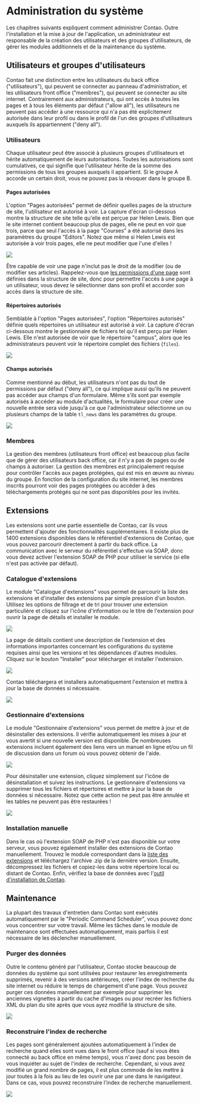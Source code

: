 # Administration du système

Les chapitres suivants expliquent comment administrer Contao. Outre 
l'installation et la mise à jour de l'application, un administrateur est 
responsable de la création des utilisateurs et des groupes d'utilisateurs, 
de gérer les modules additionnels et de la maintenance du système.


## Utilisateurs et groupes d'utilisateurs

Contao fait une distinction entre les utilisateurs du back office 
("utilisateurs"), qui peuvent se connecter au panneau d'administration, et les 
utilisateurs front office ("membres"), qui peuvent se connecter au site 
internet. Contrairement aux administrateurs, qui ont accès à toutes les pages 
et à tous les éléments par défaut ("allow all"), les utilisateurs ne peuvent 
pas accéder à une ressource qui n'a pas été explicitement autorisée dans leur 
profil ou dans le profil de l'un des groupes d'utilisateurs auxquels ils 
appartiennent ("deny all").


### Utilisateurs

Chaque utilisateur peut être associé à plusieurs groupes d'utilisateurs et 
hérite automatiquement de leurs autorisations. Toutes les autorisations sont 
cumulatives, ce qui signifie que l'utilisateur hérite de la somme des 
permissions de tous les groupes auxquels il appartient. Si le groupe A accorde 
un certain droit, vous ne pouvez pas la révoquer dans le groupe B.


#### Pages autorisées

L'option "Pages autorisées" permet de définir quelles pages de la structure de 
site, l'utilisateur est autorisé à voir. La capture d'écran ci-dessous montre 
la structure de site telle qu'elle est perçue par Helen Lewis. Bien que le site 
internet contient beaucoup plus de pages, elle ne peut en voir que trois, parce 
que seul l'accès à la page "Courses" a été autorisé dans les paramètres du 
groupe "Editors". Notez que même si Helen Lewis est autorisée à voir trois 
pages, elle ne peut modifier que l'une d'elles !

![](images/site-structure-hlewis-fr.jpg?raw=true)

Être capable de voir une page n'inclut pas le droit de la modifier (ou de 
modifier ses articles). Rappelez-vous que [les permissions d'une page][1] sont 
définies dans la structure de site, donc pour permettre l'accès à une page à un 
utilisateur, vous devez le sélectionner dans son profil et accorder son accès 
dans la structure de site.


#### Répertoires autorisés

Semblable à l'option "Pages autorisées", l'option "Répertoires autorisés" définie 
quels répertoires un utilisateur est autorisé à voir. La capture d'écran 
ci-dessous montre le gestionnaire de fichiers tel qu'il est perçu par Helen Lewis. 
Elle n'est autorisée de voir que le répertoire "campus", alors que les 
administrateurs peuvent voir le répertoire complet des fichiers (`files`).

![](images/gestionnaire-fichiers-hlewis.jpg?raw=true)


#### Champs autorisés

Comme mentionné au début, les utilisateurs n'ont pas du tout de permissions par 
défaut ("deny all"), ce qui implique aussi qu'ils ne peuvent pas accéder aux 
champs d'un formulaire. Même s'ils sont par exemple autorisés à accéder au 
module d'actualités, le formulaire pour créer une nouvelle entrée sera vide 
jusqu'à ce que l'administrateur sélectionne un ou plusieurs champs de la table 
`tl_news` dans les paramètres du groupe.

![](images/champs-autorises.jpg?raw=true)


### Membres

La gestion des membres (utilisateurs front office) est beaucoup plus facile que 
de gérer des utilisateurs back office, car il n'y a pas de pages ou de champs à 
autoriser. La gestion des membres est principalement requise pour contrôler 
l'accès aux pages protégées, qui est mis en œuvre au niveau du groupe. En 
fonction de la configuration du site internet, les membres inscrits pourront 
voir des pages protégées ou accéder à des téléchargements protégés qui ne sont 
pas disponibles pour les invités.


## Extensions

Les extensions sont une partie essentielle de Contao, car ils vous permettent 
d'ajouter des fonctionnalités supplémentaires. Il existe plus de 1400 extensions 
disponibles dans le référentiel d'extensions de Contao, que vous pouvez parcourir 
directement à partir du back office. La communication avec le serveur du 
référentiel s'effectue via SOAP, donc vous devez activer l'extension SOAP de PHP 
pour utiliser le service (si elle n'est pas activée par défaut).


### Catalogue d'extensions

Le module "Catalogue d'extensions" vous permet de parcourir la liste des 
extensions et d'installer des extensions par simple pression d'un bouton. 
Utilisez les options de filtrage et de tri pour trouver une extension 
particulière et cliquez sur l'icône d'information ou le titre de l'extension 
pour ouvrir la page de détails et installer le module.

![](images/liste-extension.jpg?raw=true)

La page de détails contient une description de l'extension et des informations 
importantes concernant les configurations du système requises ainsi que les 
versions et les dépendances d'autres modules. Cliquez sur le bouton "Installer" 
pour télécharger et installer l'extension.

![](images/details-extension.jpg?raw=true)

Contao téléchargera et installera automatiquement l'extension et mettra à jour 
la base de données si nécessaire.

![](images/installer-extension.jpg?raw=true)


### Gestionnaire d'extensions

Le module "Gestionnaire d'extensions" vous permet de mettre à jour et de 
désinstaller des extensions. Il vérifie automatiquement les mises à jour et 
vous avertit si une nouvelle version est disponible. De nombreuses extensions 
incluent également des liens vers un manuel en ligne et/ou un fil de discussion 
dans un forum où vous pouvez obtenir de l'aide.

![](images/gestionnaire-extension.jpg?raw=true)

Pour désinstaller une extension, cliquez simplement sur l'icône de 
désinstallation et suivez les instructions. Le gestionnaire d'extensions va 
supprimer tous les fichiers et répertoires et mettre à jour la base de données 
si nécessaire. Notez que cette action ne peut pas être annulée et les tables ne 
peuvent pas être restaurées !

![](images/desinstaller-extension.jpg?raw=true)


### Installation manuelle

Dans le cas où l'extension SOAP de PHP n'est pas disponible sur votre serveur, 
vous pouvez également installer des extensions de Contao manuellement. Trouvez 
le module correspondant dans la [liste des extensions][2] et téléchargez 
l'archive .zip de la dernière version. Ensuite, décompressez les fichiers et 
copiez-les dans votre répertoire local ou distant de Contao. Enfin, vérifiez 
la base de données avec l'[outil d'installation de Contao][3].


## Maintenance

La plupart des travaux d'entretien dans Contao sont exécutés automatiquement par 
le "Periodic Command Scheduler", vous pouvez donc vous concentrer sur votre 
travail. Même les tâches dans le module de maintenance sont effectuées 
automatiquement, mais parfois il est nécessaire de les déclencher manuellement.


### Purger des données

Outre le contenu généré par l'utilisateur, Contao stocke beaucoup de données du 
système qui sont utilisées pour restaurer les enregistrements supprimés, revenir 
à des versions antérieures, créer l'index de recherche du site internet ou 
réduire le temps de chargement d'une page. Vous pouvez purger ces données 
manuellement par exemple pour supprimer les anciennes vignettes à partir du 
cache d'images ou pour recréer les fichiers XML du plan du site après que vous 
ayez modifié la structure de site.

![](images/nettoyer-donnees.jpg?raw=true)


### Reconstruire l'index de recherche

Les pages sont généralement ajoutées automatiquement à l'index de recherche 
quand elles sont vues dans le front office (sauf si vous êtes connecté au back 
office en même temps), vous n'avez donc pas besoin de vous inquiéter au sujet 
de l'index de recherche. Cependant, si vous avez modifié un grand nombre de 
pages, il est plus commode de les mettre à jour toutes à la fois au lieu de les 
ouvrir une par une dans le navigateur. Dans ce cas, vous pouvez reconstruire 
l'index de recherche manuellement.

![](images/recreer-recherche-index.jpg?raw=true)


[1]: 03-Managing-pages.md#contrôle-daccès
[2]: https://contao.org/en/extension-list.html
[3]: 01-Installation.md#loutil-dinstallation-de-contao
